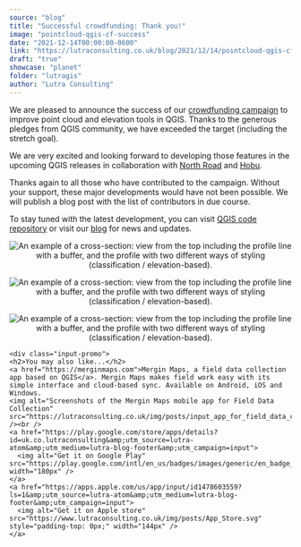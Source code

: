 ```yaml
---
source: "blog"
title: "Successful crowdfunding: Thank you!"
image: "pointcloud-qgis-cf-success"
date: "2021-12-14T00:00:00-0600"
link: "https://lutraconsulting.co.uk/blog/2021/12/14/pointcloud-qgis-cf-success/"
draft: "true"
showcase: "planet"
folder: "lutragis"
author: "Lutra Consulting"
---
```


<p>We are pleased to announce the success of our <a href="https://www.lutraconsulting.co.uk/crowdfunding/elevation-pointcloud-enhancements-qgis/">crowdfunding campaign</a> to improve point cloud and elevation tools in QGIS. Thanks to the generous pledges from QGIS community, we have exceeded the target (including the stretch goal).</p>

<p>We are very excited and looking forward to developing those features in the upcoming QGIS releases in collaboration with <a href="https://north-road.com/">North Road</a> and <a href="https://hobu.co/">Hobu</a>.</p>

<p>Thanks again to all those who have contributed to the campaign. Without your support, these major developments would have not been possible. We will publish a blog post with the list of contributors in due course.</p>

<p>To stay tuned with the latest development, you can visit <a href="https://github.com/qgis/QGIS/pulls">QGIS code repository</a> or visit our <a href="https://www.lutraconsulting.co.uk/blog">blog</a> for news and updates.</p>

<center>
  <p><img alt="An example of a cross-section: view from the top including the profile line with a buffer, and the profile with two different ways of styling (classification / elevation-based)." src="https://lutraconsulting.co.uk/img/posts/pointcloud-profile-image.png" title="Point cloud - without hillshade" /></p>
  <p><img alt="An example of a cross-section: view from the top including the profile line with a buffer, and the profile with two different ways of styling (classification / elevation-based)." src="https://lutraconsulting.co.uk/img/posts/pointcloud-profile1.png" title="Point cloud - without hillshade" /></p>
  <p><img alt="An example of a cross-section: view from the top including the profile line with a buffer, and the profile with two different ways of styling (classification / elevation-based)." src="https://lutraconsulting.co.uk/img/posts/pointcloud-profile2.png" title="Point cloud - without hillshade" /></p>
</center>

    <div class="input-promo">
    <h2>You may also like...</h2>
    <a href="https://merginmaps.com">Mergin Maps, a field data collection app based on QGIS</a>. Mergin Maps makes field work easy with its simple interface and cloud-based sync. Available on Android, iOS and Windows.
    <img alt="Screenshots of the Mergin Maps mobile app for Field Data Collection" src="https://lutraconsulting.co.uk/img/posts/input_app_for_field_data_collection.jpg" /><br />
    <a href="https://play.google.com/store/apps/details?id=uk.co.lutraconsulting&amp;utm_source=lutra-atom&amp;utm_medium=lutra-blog-footer&amp;utm_campaign=input">
      <img alt="Get it on Google Play" src="https://play.google.com/intl/en_us/badges/images/generic/en_badge_web_generic.png" width="180px" />
    </a>
    <a href="https://apps.apple.com/us/app/input/id1478603559?ls=1&amp;utm_source=lutra-atom&amp;utm_medium=lutra-blog-footer&amp;utm_campaign=input">
      <img alt="Get it on Apple store" src="https://www.lutraconsulting.co.uk/img/posts/App_Store.svg" style="padding-top: 0px;" width="144px" />
    </a>
  </div>
